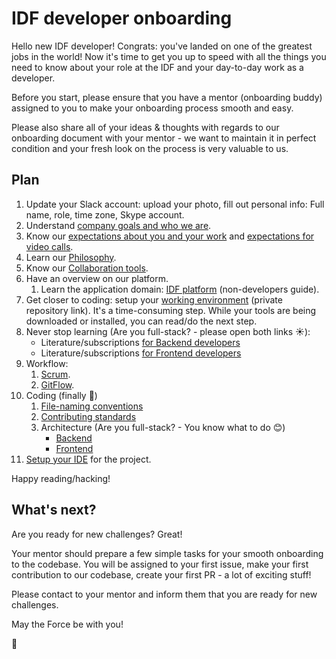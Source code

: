 IDF developer onboarding
========================

Hello new IDF developer! Congrats: you've landed on one of the greatest jobs in the world!
Now it's time to get you up to speed with all the things you need to know about your role at the IDF and your day-to-day work as a developer.

Before you start, please ensure that you have a mentor (onboarding buddy) assigned to you to make your onboarding process smooth and easy.

Please also share all of your ideas & thoughts with regards to our onboarding document with your mentor - we want to maintain it in perfect condition and your fresh look on the process is very valuable to us.


## Plan
 1. Update your Slack account: upload your photo, fill out personal info: Full name, role, time zone, Skype account.
 1. Understand [company goals and who we are](/company/README.md).
 1. Know our [expectations about you and your work](../../guides/expectations.md) and [expectations for video calls](expectations__videoCalls.md).
 1. Learn our [Philosophy](../../guides/philosophy.md).
 1. Know our [Collaboration tools](../../guides/collaboration-tools.md).
 1. Have an overview on our platform.
     1. Learn the application domain: [IDF platform](/platform/README.md) (non-developers guide).
 1. Get closer to coding: setup your [working environment](https://github.com/InteractionDesignFoundation/IDF-web/blob/develop/docs/environment/first-run/README.md) (private repository link). It's a time-consuming step. While your tools are being downloaded or installed, you can read/do the next step.
 1. Never stop learning (Are you full-stack? - please open both links ☀️): 
     - Literature/subscriptions [for Backend developers](../../library/backend/literature-for-backend-developer.md)
     - Literature/subscriptions [for Frontend developers](../../library/frontend/literature-for-frontend-developer.md)
 1. Workflow:
    1. [Scrum](scrum.md).
    1. [GitFlow](https://github.com/InteractionDesignFoundation/IDF-web/blob/develop/docs/workflows/gitflow.md).
 1. Coding (finally 🎉)
    1. [File-naming conventions](https://github.com/InteractionDesignFoundation/IDF-web/blob/develop/docs/code/file-naming-conventions.md)
    1. [Contributing standards](https://github.com/InteractionDesignFoundation/IDF-web/blob/develop/CONTRIBUTING.md)
    1. Architecture (Are you full-stack? - You know what to do 😊)
        - [Backend](https://github.com/InteractionDesignFoundation/IDF-web/blob/develop/docs/code/backend/architecture.md)
        - [Frontend](https://github.com/InteractionDesignFoundation/IDF-web/blob/develop/docs/code/frontend/architecture.md)
 1. [Setup your IDE](https://github.com/InteractionDesignFoundation/IDF-web/blob/develop/docs/environment/IDE/README.md) for the project.

Happy reading/hacking!


## What's next?
Are you ready for new challenges? Great!

Your mentor should prepare a few simple tasks for your smooth onboarding to the codebase.
You will be assigned to your first issue, make your first contribution to our codebase, create your first PR - a lot of exciting stuff!

Please contact to your mentor and inform them that you are ready for new challenges.

May the Force be with you!


🦄
